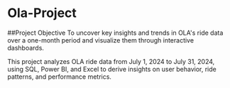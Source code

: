 # Ola-Project
##Project Objective
To uncover key insights and trends in OLA's ride data over a one-month period and visualize them through interactive dashboards.

This project analyzes OLA ride data from July 1, 2024 to July 31, 2024, using SQL, Power BI, and Excel to derive insights on user behavior, ride patterns, and performance metrics.
